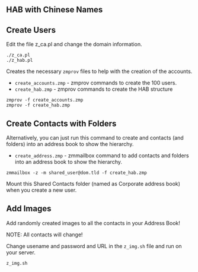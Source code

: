 
HAB with Chinese Names
----------------------

Create Users
------------

Edit the file z_ca.pl and change the domain information.

```
./z_ca.pl
./z_hab.pl
```

Creates the necessary `zmprov` files to help with the creation of the accounts.

* `create_accounts.zmp` - zmprov commands to create the 100 users.
* `create_hab.zmp` - zmprov commands to create the HAB structure


```
zmprov -f create_accounts.zmp
zmprov -f create_hab.zmp
```

Create Contacts with Folders
----------------------------

Alternatively, you can just run this command to create and contacts (and folders) into an address book to show the hierarchy.

* `create_address.zmp` - zmmailbox command to add contacts and folders into an address book to show the hierarchy.
```
zmmailbox -z -m shared_user@dom.tld -f create_hab.zmp
```

Mount this Shared Contacts folder (named as Corporate address book) when you create a new user.


Add Images
----------

Add randomly created images to all the contacts in your Address Book!

NOTE: All contacts will change!

Change usename and password and URL in the `z_img.sh` file and run on your server.
```
z_img.sh
```
